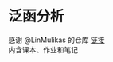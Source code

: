 # 泛函分析
感谢 @LinMulikas 的仓库 [链接](https://github.com/LinMulikas/SUSTech-MA302-Functional-Analysis) \
内含课本、作业和笔记